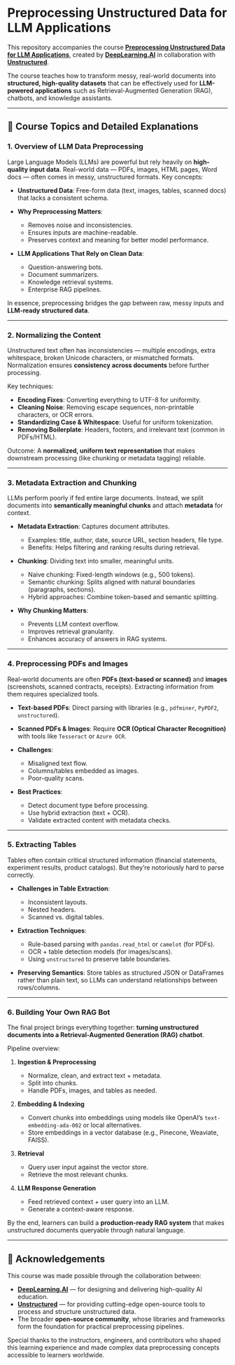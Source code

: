 # Preprocessing Unstructured Data for LLM Applications

This repository accompanies the course **[Preprocessing Unstructured Data for LLM Applications](https://www.deeplearning.ai/short-courses/preprocessing-unstructured-data-for-llm-applications/)**, created by **[DeepLearning.AI](https://www.deeplearning.ai/)** in collaboration with **[Unstructured](https://unstructured.io/)**.

The course teaches how to transform messy, real-world documents into **structured, high-quality datasets** that can be effectively used for **LLM-powered applications** such as Retrieval-Augmented Generation (RAG), chatbots, and knowledge assistants.

---

## 🔑 Course Topics and Detailed Explanations

### 1. Overview of LLM Data Preprocessing

Large Language Models (LLMs) are powerful but rely heavily on **high-quality input data**. Real-world data — PDFs, images, HTML pages, Word docs — often comes in messy, unstructured formats.
Key concepts:

* **Unstructured Data**: Free-form data (text, images, tables, scanned docs) that lacks a consistent schema.
* **Why Preprocessing Matters**:

  * Removes noise and inconsistencies.
  * Ensures inputs are machine-readable.
  * Preserves context and meaning for better model performance.
* **LLM Applications That Rely on Clean Data**:

  * Question-answering bots.
  * Document summarizers.
  * Knowledge retrieval systems.
  * Enterprise RAG pipelines.

In essence, preprocessing bridges the gap between raw, messy inputs and **LLM-ready structured data**.

---

### 2. Normalizing the Content

Unstructured text often has inconsistencies — multiple encodings, extra whitespace, broken Unicode characters, or mismatched formats.
Normalization ensures **consistency across documents** before further processing.

Key techniques:

* **Encoding Fixes**: Converting everything to UTF-8 for uniformity.
* **Cleaning Noise**: Removing escape sequences, non-printable characters, or OCR errors.
* **Standardizing Case & Whitespace**: Useful for uniform tokenization.
* **Removing Boilerplate**: Headers, footers, and irrelevant text (common in PDFs/HTML).

Outcome: A **normalized, uniform text representation** that makes downstream processing (like chunking or metadata tagging) reliable.

---

### 3. Metadata Extraction and Chunking

LLMs perform poorly if fed entire large documents. Instead, we split documents into **semantically meaningful chunks** and attach **metadata** for context.

* **Metadata Extraction**: Captures document attributes.

  * Examples: title, author, date, source URL, section headers, file type.
  * Benefits: Helps filtering and ranking results during retrieval.
* **Chunking**: Dividing text into smaller, meaningful units.

  * Naive chunking: Fixed-length windows (e.g., 500 tokens).
  * Semantic chunking: Splits aligned with natural boundaries (paragraphs, sections).
  * Hybrid approaches: Combine token-based and semantic splitting.
* **Why Chunking Matters**:

  * Prevents LLM context overflow.
  * Improves retrieval granularity.
  * Enhances accuracy of answers in RAG systems.

---

### 4. Preprocessing PDFs and Images

Real-world documents are often **PDFs (text-based or scanned)** and **images** (screenshots, scanned contracts, receipts). Extracting information from them requires specialized tools.

* **Text-based PDFs**: Direct parsing with libraries (e.g., `pdfminer`, `PyPDF2`, `unstructured`).
* **Scanned PDFs & Images**: Require **OCR (Optical Character Recognition)** with tools like `Tesseract` or `Azure OCR`.
* **Challenges**:

  * Misaligned text flow.
  * Columns/tables embedded as images.
  * Poor-quality scans.
* **Best Practices**:

  * Detect document type before processing.
  * Use hybrid extraction (text + OCR).
  * Validate extracted content with metadata checks.

---

### 5. Extracting Tables

Tables often contain critical structured information (financial statements, experiment results, product catalogs). But they’re notoriously hard to parse correctly.

* **Challenges in Table Extraction**:

  * Inconsistent layouts.
  * Nested headers.
  * Scanned vs. digital tables.
* **Extraction Techniques**:

  * Rule-based parsing with `pandas.read_html` or `camelot` (for PDFs).
  * OCR + table detection models (for images/scans).
  * Using `unstructured` to preserve table boundaries.
* **Preserving Semantics**: Store tables as structured JSON or DataFrames rather than plain text, so LLMs can understand relationships between rows/columns.

---

### 6. Building Your Own RAG Bot

The final project brings everything together: **turning unstructured documents into a Retrieval-Augmented Generation (RAG) chatbot**.

Pipeline overview:

1. **Ingestion & Preprocessing**

   * Normalize, clean, and extract text + metadata.
   * Split into chunks.
   * Handle PDFs, images, and tables as needed.
2. **Embedding & Indexing**

   * Convert chunks into embeddings using models like OpenAI’s `text-embedding-ada-002` or local alternatives.
   * Store embeddings in a vector database (e.g., Pinecone, Weaviate, FAISS).
3. **Retrieval**

   * Query user input against the vector store.
   * Retrieve the most relevant chunks.
4. **LLM Response Generation**

   * Feed retrieved context + user query into an LLM.
   * Generate a context-aware response.

By the end, learners can build a **production-ready RAG system** that makes unstructured documents queryable through natural language.

---

## 🙏 Acknowledgements

This course was made possible through the collaboration between:

* **[DeepLearning.AI](https://www.deeplearning.ai/)** — for designing and delivering high-quality AI education.
* **[Unstructured](https://unstructured.io/)** — for providing cutting-edge open-source tools to process and structure unstructured data.
* The broader **open-source community**, whose libraries and frameworks form the foundation for practical preprocessing pipelines.

Special thanks to the instructors, engineers, and contributors who shaped this learning experience and made complex data preprocessing concepts accessible to learners worldwide.
